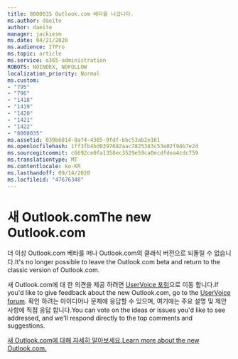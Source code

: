 ```yaml
---
title: 8000035 Outlook.com 베타를 나갑니다.
ms.author: daeite
author: daeite
manager: jackiesm
ms.date: 04/21/2020
ms.audience: ITPro
ms.topic: article
ms.service: o365-administration
ROBOTS: NOINDEX, NOFOLLOW
localization_priority: Normal
ms.custom:
- "795"
- "796"
- "1418"
- "1419"
- "1420"
- "1421"
- "1422"
- "8000035"
ms.assetid: 039b6814-0af4-4385-9fdf-bbc53ab2e161
ms.openlocfilehash: 1ff3fb4bd0397682aac7825383c53e02f94b7e2d
ms.sourcegitcommit: c6692ce0fa1358ec3529e59ca0ecdfdea4cdc759
ms.translationtype: MT
ms.contentlocale: ko-KR
ms.lasthandoff: 09/14/2020
ms.locfileid: "47676348"
---
```

# <a name="the-new-outlookcom"></a><span data-ttu-id="d3999-102">새 Outlook.com</span><span class="sxs-lookup"><span data-stu-id="d3999-102">The new Outlook.com</span></span>

<span data-ttu-id="d3999-103">더 이상 Outlook.com 베타를 떠나 Outlook.com의 클래식 버전으로 되돌릴 수 없습니다.</span><span class="sxs-lookup"><span data-stu-id="d3999-103">It's no longer possible to leave the Outlook.com beta and return to the classic version of Outlook.com.</span></span>
  
<span data-ttu-id="d3999-104">새 Outlook.com에 대 한 의견을 제공 하려면 [UserVoice 포럼](https://go.microsoft.com/fwlink/p/?linkid=851599)으로 이동 합니다.</span><span class="sxs-lookup"><span data-stu-id="d3999-104">If you'd like to give feedback about the new Outlook.com, go to the [UserVoice forum](https://go.microsoft.com/fwlink/p/?linkid=851599).</span></span> <span data-ttu-id="d3999-105">확인 하려는 아이디어나 문제에 응답할 수 있으며, 여기에는 주요 설명 및 제안 사항에 직접 응답 합니다.</span><span class="sxs-lookup"><span data-stu-id="d3999-105">You can vote on the ideas or issues you'd like to see addressed, and we'll respond directly to the top comments and suggestions.</span></span>
  
[<span data-ttu-id="d3999-106">새 Outlook.com에 대해 자세히 알아보세요.</span><span class="sxs-lookup"><span data-stu-id="d3999-106">Learn more about the new Outlook.com.</span></span>](https://go.microsoft.com/fwlink/p/?linkid=874356)
  